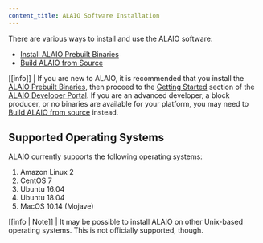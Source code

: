 ```yaml
---
content_title: ALAIO Software Installation
---
```


There are various ways to install and use the ALAIO software:

* [Install ALAIO Prebuilt Binaries](00_install-prebuilt-binaries.md)
* [Build ALAIO from Source](01_build-from-source/index.md)

[[info]]
| If you are new to ALAIO, it is recommended that you install the [ALAIO Prebuilt Binaries](00_install-prebuilt-binaries.md), then proceed to the [Getting Started](https://developers.eos.io/alaio-home/docs/) section of the [ALAIO Developer Portal](https://developers.eos.io/). If you are an advanced developer, a block producer, or no binaries are available for your platform, you may need to [Build ALAIO from source](01_build-from-source/index.md) instead.

## Supported Operating Systems

ALAIO currently supports the following operating systems:

1. Amazon Linux 2
2. CentOS 7
3. Ubuntu 16.04
4. Ubuntu 18.04
5. MacOS 10.14 (Mojave)

[[info | Note]]
| It may be possible to install ALAIO on other Unix-based operating systems. This is not officially supported, though.
